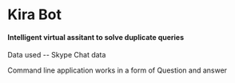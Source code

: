 # Kira Bot

#### Intelligent virtual assitant to solve duplicate queries

Data used -- Skype Chat data 

Command line application works in a form of Question and answer
